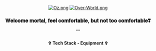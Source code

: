 <div align="center"> 
  
[![Oz.png](https://i.postimg.cc/13C4DpQr/Oz.png)](https://postimg.cc/HrMpg8jr)
[![Over-World.png](https://i.postimg.cc/L5mG2Qst/Over-World.png)](https://postimg.cc/DJYxcgL0)



<h3 align="center"> 𝐖𝐞𝐥𝐜𝐨𝐦𝐞 𝐦𝐨𝐫𝐭𝐚𝐥, 𝐟𝐞𝐞𝐥 𝐜𝐨𝐦𝐟𝐨𝐫𝐭𝐚𝐛𝐥𝐞, 𝐛𝐮𝐭 𝐧𝐨𝐭 𝐭𝐨𝐨 𝐜𝐨𝐦𝐟𝐨𝐫𝐭𝐚𝐛𝐥𝐞❣ </h3>
<p align="center"> "" </p>
<p align="center">  </p>








<h4 align="center"> ✞ Tech Stack - Equipment ✞ </h4>
<p align="center">
  <a href="https://skillicons.dev%22%3E/
    <img src="https://skillicons.dev/icons?i=discord,unity,godot&perline=14" />

  </a>
</p>
</div>
